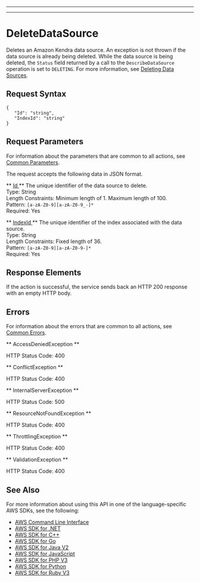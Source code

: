 --------

--------

# DeleteDataSource<a name="API_DeleteDataSource"></a>

Deletes an Amazon Kendra data source\. An exception is not thrown if the data source is already being deleted\. While the data source is being deleted, the `Status` field returned by a call to the `DescribeDataSource` operation is set to `DELETING`\. For more information, see [Deleting Data Sources](https://docs.aws.amazon.com/kendra/latest/dg/delete-data-source.html)\.

## Request Syntax<a name="API_DeleteDataSource_RequestSyntax"></a>

```
{
   "Id": "string",
   "IndexId": "string"
}
```

## Request Parameters<a name="API_DeleteDataSource_RequestParameters"></a>

For information about the parameters that are common to all actions, see [Common Parameters](CommonParameters.md)\.

The request accepts the following data in JSON format\.

 ** [ Id ](#API_DeleteDataSource_RequestSyntax) **   <a name="Kendra-DeleteDataSource-request-Id"></a>
The unique identifier of the data source to delete\.  
Type: String  
Length Constraints: Minimum length of 1\. Maximum length of 100\.  
Pattern: `[a-zA-Z0-9][a-zA-Z0-9_-]*`   
Required: Yes

 ** [ IndexId ](#API_DeleteDataSource_RequestSyntax) **   <a name="Kendra-DeleteDataSource-request-IndexId"></a>
The unique identifier of the index associated with the data source\.  
Type: String  
Length Constraints: Fixed length of 36\.  
Pattern: `[a-zA-Z0-9][a-zA-Z0-9-]*`   
Required: Yes

## Response Elements<a name="API_DeleteDataSource_ResponseElements"></a>

If the action is successful, the service sends back an HTTP 200 response with an empty HTTP body\.

## Errors<a name="API_DeleteDataSource_Errors"></a>

For information about the errors that are common to all actions, see [Common Errors](CommonErrors.md)\.

 ** AccessDeniedException **   
  
HTTP Status Code: 400

 ** ConflictException **   
  
HTTP Status Code: 400

 ** InternalServerException **   
  
HTTP Status Code: 500

 ** ResourceNotFoundException **   
  
HTTP Status Code: 400

 ** ThrottlingException **   
  
HTTP Status Code: 400

 ** ValidationException **   
  
HTTP Status Code: 400

## See Also<a name="API_DeleteDataSource_SeeAlso"></a>

For more information about using this API in one of the language\-specific AWS SDKs, see the following:
+  [ AWS Command Line Interface](https://docs.aws.amazon.com/goto/aws-cli/kendra-2019-02-03/DeleteDataSource) 
+  [ AWS SDK for \.NET](https://docs.aws.amazon.com/goto/DotNetSDKV3/kendra-2019-02-03/DeleteDataSource) 
+  [ AWS SDK for C\+\+](https://docs.aws.amazon.com/goto/SdkForCpp/kendra-2019-02-03/DeleteDataSource) 
+  [ AWS SDK for Go](https://docs.aws.amazon.com/goto/SdkForGoV1/kendra-2019-02-03/DeleteDataSource) 
+  [ AWS SDK for Java V2](https://docs.aws.amazon.com/goto/SdkForJavaV2/kendra-2019-02-03/DeleteDataSource) 
+  [ AWS SDK for JavaScript](https://docs.aws.amazon.com/goto/AWSJavaScriptSDK/kendra-2019-02-03/DeleteDataSource) 
+  [ AWS SDK for PHP V3](https://docs.aws.amazon.com/goto/SdkForPHPV3/kendra-2019-02-03/DeleteDataSource) 
+  [ AWS SDK for Python](https://docs.aws.amazon.com/goto/boto3/kendra-2019-02-03/DeleteDataSource) 
+  [ AWS SDK for Ruby V3](https://docs.aws.amazon.com/goto/SdkForRubyV3/kendra-2019-02-03/DeleteDataSource) 